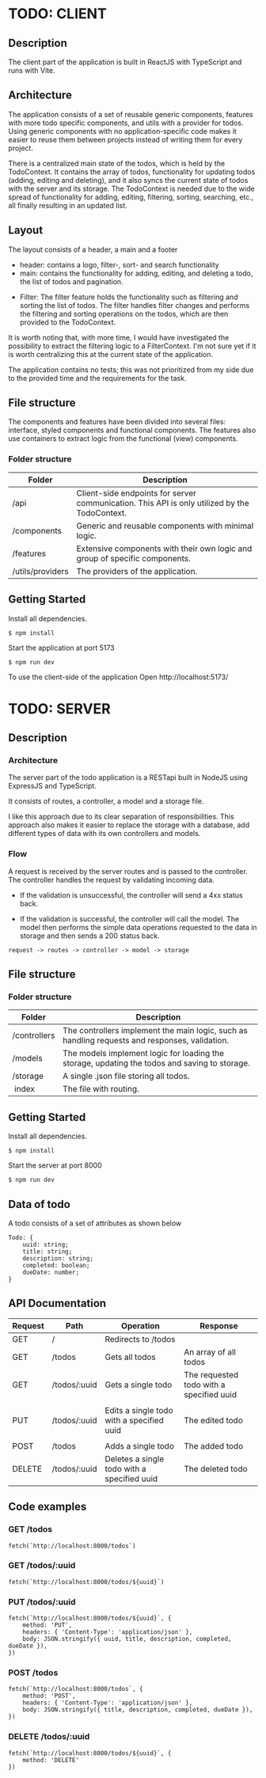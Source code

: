 # TODO: CLIENT

## Description

The client part of the application is built in ReactJS with TypeScript and runs with Vite.

## Architecture

The application consists of a set of reusable generic components, features with more todo specific components, and utils with a provider for todos.
Using generic components with no application-specific code makes it easier to reuse them between projects instead of writing them for every project.

There is a centralized main state of the todos, which is held by the TodoContext. It contains the array of todos, functionality for updating todos (adding, editing and deleting), and it also syncs the current state of todos with the server and its storage. The TodoContext is needed due to the wide spread of functionality for adding, editing, filtering, sorting, searching, etc., all finally resulting in an updated list.

## Layout

The layout consists of a header, a main and a footer

- header: contains a logo, filter-, sort- and search functionality
- main: contains the functionality for adding, editing, and deleting a todo, the list of todos and pagination.

* Filter: The filter feature holds the functionality such as filtering and sorting the list of todos. The filter handles filter changes and performs the filtering and sorting operations on the todos, which are then provided to the TodoContext.

It is worth noting that, with more time, I would have investigated the possibility to extract the filtering logic to a FilterContext. I'm not sure yet if it is worth centralizing this at the current state of the application.

The application contains no tests; this was not prioritized from my side due to the provided time and the requirements for the task.

## File structure

The components and features have been divided into several files: interface, styled components and functional components.
The features also use containers to extract logic from the functional (view) components.

### Folder structure

| Folder           | Description                                                                                   |
| ---------------- | --------------------------------------------------------------------------------------------- |
| /api             | Client-side endpoints for server communication. This API is only utilized by the TodoContext. |
| /components      | Generic and reusable components with minimal logic.                                           |
| /features        | Extensive components with their own logic and group of specific components.                   |
| /utils/providers | The providers of the application.                                                             |

## Getting Started

Install all dependencies.

```
$ npm install
```

Start the application at port 5173

```
$ npm run dev
```

To use the client-side of the application
Open http://localhost:5173/

# TODO: SERVER

## Description

### Architecture

The server part of the todo application is a RESTapi built in NodeJS using ExpressJS and TypeScript.

It consists of routes, a controller, a model and a storage file.

I like this approach due to its clear separation of responsibilities.
This approach also makes it easier to replace the storage with a database, add different types of data with its own controllers and models.

### Flow

A request is received by the server routes and is passed to the controller.
The controller handles the request by validating incoming data.

- If the validation is unsuccessful, the controller will send a 4xx status back.

- If the validation is successful, the controller will call the model. The model then performs the simple data operations requested to the data in storage and then sends a 200 status back.

```
request -> routes -> controller -> model -> storage
```

## File structure

### Folder structure

| Folder       | Description                                                                                    |
| ------------ | ---------------------------------------------------------------------------------------------- |
| /controllers | The controllers implement the main logic, such as handling requests and responses, validation. |
| /models      | The models implement logic for loading the storage, updating the todos and saving to storage.  |
| /storage     | A single .json file storing all todos.                                                         |
|  index       | The file with routing.                                                                         |

## Getting Started

Install all dependencies.

```
$ npm install
```

Start the server at port 8000

```
$ npm run dev
```

## Data of todo

A todo consists of a set of attributes as shown below

```
Todo: {
    uuid: string;
    title: string;
    description: string;
    completed: boolean;
    dueDate: number;
}
```

## API Documentation

| Request | Path         | Operation                                   | Response                                 |
| ------- | ------------ | ------------------------------------------- | ---------------------------------------- |
| GET     | /            | Redirects to /todos                         |                                          |
| GET     | /todos       | Gets all todos                              | An array of all todos                    |
| GET     | /todos/:uuid | Gets a single todo                          | The requested todo with a specified uuid |
|         |              |                                             |                                          |
| PUT     | /todos/:uuid | Edits a single todo with a specified uuid   | The edited todo                          |
|         |              |                                             |                                          |
| POST    | /todos       | Adds a single todo                          | The added todo                           |
| DELETE  | /todos/:uuid | Deletes a single todo with a specified uuid | The deleted todo                         |

## Code examples

### GET /todos

```
fetch(`http://localhost:8000/todos`)
```

### GET /todos/:uuid

```
fetch(`http://localhost:8000/todos/${uuid}`)
```

### PUT /todos/:uuid

```
fetch(`http://localhost:8000/todos/${uuid}`, {
    method: 'PUT',
    headers: { 'Content-Type': 'application/json' },
    body: JSON.stringify({ uuid, title, description, completed, dueDate }),
})
```

### POST /todos

```
fetch(`http://localhost:8000/todos`, {
    method: 'POST',
    headers: { 'Content-Type': 'application/json' },
    body: JSON.stringify({ title, description, completed, dueDate }),
})
```

### DELETE /todos/:uuid

```
fetch(`http://localhost:8000/todos/${uuid}`, {
    method: 'DELETE'
})
```
